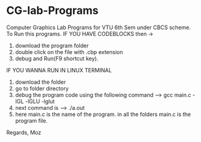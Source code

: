 # CG-lab-Programs
Computer Graphics Lab Programs for VTU 6th Sem under CBCS scheme.
To Run this programs.
IF YOU HAVE CODEBLOCKS then ->
1. download the program folder
2. double click on the file with .cbp extension
3. debug and Run(F9 shortcut key).

IF YOU WANNA RUN IN LINUX TERMINAL
1. download the folder
2. go to folder directory
3. debug the program code using the following command --> gcc main.c -lGL -lGLU -lglut
4. next command is --> ./a.out
5. here main.c is the name of the program. in all the folders main.c is the program file.

Regards,
Moz
